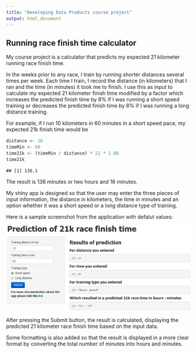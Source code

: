 ```yaml
---
title: "Developing Data Products course project"
output: html_document
---
```


## Running race finish time calculator

My course project is a calculator that predicts my expected 21 kilometer running race finish time.

In the weeks prior to any race, I train by running shorter distances several times per week. Each time I train, I record the distance (in kilometers) that I ran and the time (in minutes) it took me to finish. I use this as input to calculate my expected 21 kilometer finish time modified by a factor which increases the predicted finish time by 8% if I was running a short speed training or decreases the predicted finish time by 8% if I was running a long distance training.

For example, if I run 10 kilometers in 60 minutes in a short speed pace, my expected 21k finish time would be 


```r
distance <- 10
timeMin <- 60
time21k <- (timeMin / distance) * 21 * 1.08
time21k
```

```
## [1] 136.1
```

The result is 136 minutes or two hours and 16 minutes.

My shiny app is designed so that the user may enter the three pieces of input information, the distance in kilometers, the time in minutes and an option whether it was a short speed or a long distance type of training.

Here is a sample screenshot from the application with defalut values:

![Sample screen](Screenshot.png "Sample screen")

After pressing the Submit button, the result is calculated, displaying the predicted 21 kilometer race finish time based on the input data.

Some formatting is also added so that the result is displayed in a more clear format by converting the total number of minutes into hours and minutes.

